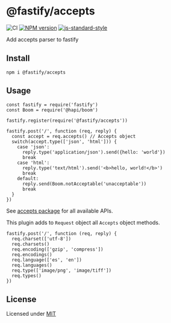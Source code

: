 # @fastify/accepts

![CI](https://github.com/fastify/fastify-accepts/workflows/CI/badge.svg)
[![NPM version](https://img.shields.io/npm/v/@fastify/accepts.svg?style=flat)](https://www.npmjs.com/package/@fastify/accepts)
[![js-standard-style](https://img.shields.io/badge/code%20style-standard-brightgreen.svg?style=flat)](https://standardjs.com/)

Add accepts parser to fastify

## Install

`npm i @fastify/accepts`

## Usage

```nodejs
const fastify = require('fastify')
const Boom = require('@hapi/boom')

fastify.register(require('@fastify/accepts'))

fastify.post('/', function (req, reply) {
  const accept = req.accepts() // Accepts object
  switch(accept.type(['json', 'html'])) {
    case 'json':
      reply.type('application/json').send({hello: 'world'})
      break
    case 'html':
      reply.type('text/html').send('<b>hello, world!</b>')
      break
    default:
      reply.send(Boom.notAcceptable('unacceptable'))
      break
  }
})
```

See [accepts package](https://www.npmjs.com/package/accepts) for all available APIs.

This plugin adds to `Request` object all `Accepts` object methods.

```nodejs
fastify.post('/', function (req, reply) {
  req.charset(['utf-8'])
  req.charsets()
  req.encoding(['gzip', 'compress'])
  req.encodings()
  req.language(['es', 'en'])
  req.languages()
  req.type(['image/png', 'image/tiff'])
  req.types()
})
```

## License

Licensed under [MIT](./LICENSE)
